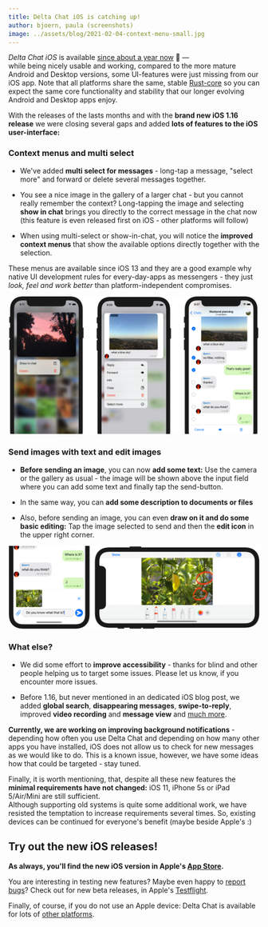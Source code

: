 ```yaml
---
title: Delta Chat iOS is catching up!
author: bjoern, paula (screenshots)
image: ../assets/blog/2021-02-04-context-menu-small.jpg
---
```


_Delta Chat iOS_ is available
[since about a year now](2020-01-09-iOS-appstore-release) 🎉 —  
while being nicely usable and working,
compared to the more mature Android and Desktop versions,
some UI-features were just missing from our iOS app.
Note that all platforms share the same,
stable [Rust-core](https://github.com/deltachat/deltachat-core-rust) so you can expect the same core functionality and stability that our longer evolving Android and Desktop apps enjoy.

With the releases of the lasts months
and with the **brand new iOS 1.16 release**
we were closing several gaps
and added **lots of features to the iOS user-interface:**

### Context menus and multi select

- We've added **multi select for messages** - 
  long-tap a message, "select more"
  and forward or delete several messages together.

- You see a nice image in the gallery of a larger chat -
  but you cannot really remember the context?
  Long-tapping the image and selecting **show in chat**
  brings you directly to the correct message in the chat now
  (this feature is even released first on iOS - other platforms will follow)

- When using multi-select or show-in-chat,
  you will notice the **improved context menus** that show
  the available options directly together with the selection.
   
These menus are available since iOS 13
and they are a good example
why native UI development rules for every-day-apps as messengers -
they just _look, feel and work better_ than platform-independent compromises.

![Screenshots of iOS context menus](../assets/blog/2021-02-04-context-menu.png)


### Send images with text and edit images

- **Before sending an image**, you can now **add some text:**
  Use the camera or the gallery as usual - 
  the image will be shown above the input field where you can add some text
  and finally tap the send-button.

- In the same way, you can **add some description to documents or files**

- Also, before sending an image,
  you can even **draw on it and do some basic editing:**
  Tap the image selected to send
  and then the **edit icon** in the upper right corner.
  
![Screenshots of iOS image sending options](../assets/blog/2021-02-04-edit-image.png)

### What else?

- We did some effort to **improve accessibility** -
  thanks for blind and other people helping us to target some issues.
  Please let us know, if you encounter more issues.
  
- Before 1.16, but never mentioned in an dedicated iOS blog post,
  we added **global search**, **disappearing messages**, **swipe-to-reply**,
  improved **video recording** and **message view**
  and [much more](https://github.com/deltachat/deltachat-ios/blob/master/CHANGELOG.md#delta-chat-ios-changelog).

**Currently, we are working on improving background notifications** -
depending how often you use Delta Chat
and depending on how many other apps you have installed,
iOS does not allow us to check for new messages as we would like to do.
This is a known issue,
however, we have some ideas how that could be targeted - stay tuned.

Finally, it is worth mentioning, that, despite all these new features
the **minimal requirements have not changed:**
iOS 11, iPhone 5s or iPad 5/Air/Mini are still sufficient.  
Although supporting old systems is quite some additional work,
we have resisted the temptation to increase requirements several times.
So, existing devices can be continued for everyone's benefit
(maybe beside Apple's :)



## Try out the new iOS releases!

**As always, you'll find the new iOS version in Apple's
[App Store](https://apps.apple.com/us/app/delta-chat/id1459523234).**

You are interesting in testing new features?
Maybe even happy to [report bugs](contribute#translations-and-bug-reports)?
Check out for new beta releases, in Apple's 
[Testflight](https://testflight.apple.com/join/uEMc1NxS).

Finally, of course, if you do not use an Apple device:
Delta Chat is available for lots of [other platforms](download).

